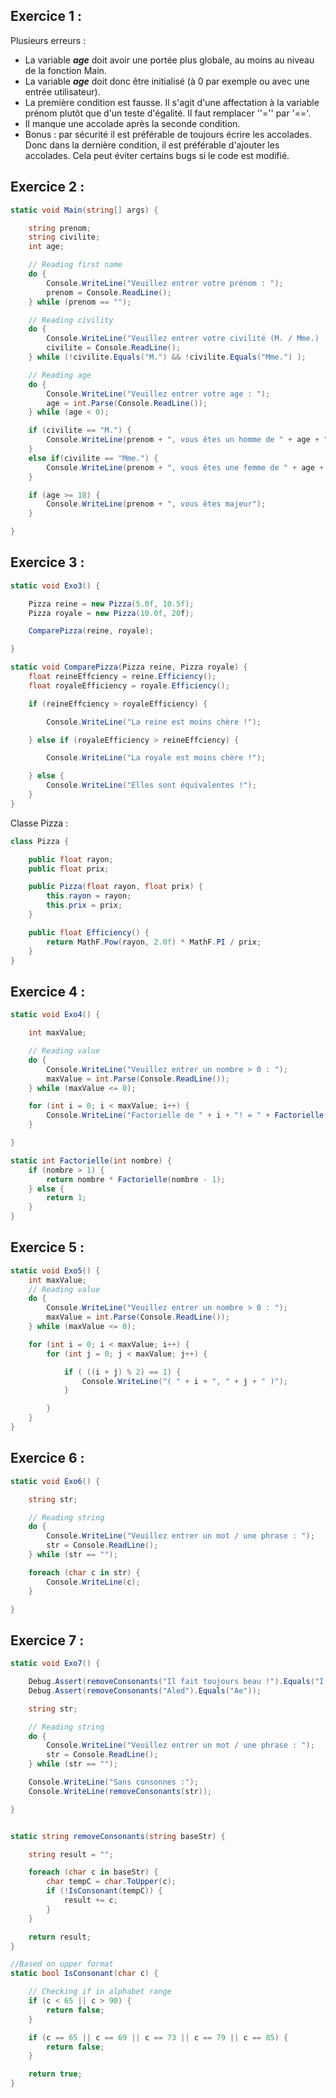 ## Exercice 1 :

Plusieurs erreurs :

- La variable ***age*** doit avoir une portée plus globale, au moins au niveau de la fonction Main.
- La variable ***age*** doit donc être initialisé (à 0 par exemple ou avec une entrée utilisateur).
- La première condition est fausse. Il s'agit d'une affectation à la variable prénom plutôt que d'un teste d'égalité. Il faut remplacer ''='' par '=='.
- Il manque une accolade après la seconde condition.
- Bonus : par sécurité il est préférable de toujours écrire les accolades. Donc dans la dernière condition, il est préférable d'ajouter les accolades. Cela peut éviter certains bugs si le code est modifié.



## Exercice 2 :

```csharp
static void Main(string[] args) {

    string prenom;
    string civilite;
    int age;

    // Reading first name
    do {
        Console.WriteLine("Veuillez entrer votre prénom : ");
        prenom = Console.ReadLine();
    } while (prenom == "");

    // Reading civility
    do {
        Console.WriteLine("Veuillez entrer votre civilité (M. / Mme.) : ");
        civilite = Console.ReadLine();
    } while (!civilite.Equals("M.") && !civilite.Equals("Mme.") );

    // Reading age
    do {
        Console.WriteLine("Veuillez entrer votre age : ");
        age = int.Parse(Console.ReadLine());
    } while (age < 0);

    if (civilite == "M.") {
        Console.WriteLine(prenom + ", vous êtes un homme de " + age + " ans");
    }
    else if(civilite == "Mme.") {
        Console.WriteLine(prenom + ", vous êtes une femme de " + age + " ans");
    }

    if (age >= 18) {
        Console.WriteLine(prenom + ", vous êtes majeur");
    }

}
```



## Exercice 3 :

```csharp
static void Exo3() {

    Pizza reine = new Pizza(5.0f, 10.5f);
    Pizza royale = new Pizza(10.0f, 20f);

    ComparePizza(reine, royale);

}

static void ComparePizza(Pizza reine, Pizza royale) {
    float reineEffciency = reine.Efficiency();
    float royaleEfficiency = royale.Efficiency();

    if (reineEffciency > royaleEfficiency) {

        Console.WriteLine("La reine est moins chère !");

    } else if (royaleEfficiency > reineEffciency) {

        Console.WriteLine("La royale est moins chère !");

    } else {
        Console.WriteLine("Elles sont équivalentes !");
    }
}
```

Classe Pizza :

```csharp
class Pizza {

    public float rayon;
    public float prix;

    public Pizza(float rayon, float prix) {
        this.rayon = rayon;
        this.prix = prix;
    }

    public float Efficiency() {
        return MathF.Pow(rayon, 2.0f) * MathF.PI / prix;
    }
}
```



## Exercice 4 :

```csharp
static void Exo4() {

    int maxValue;

    // Reading value
    do {
        Console.WriteLine("Veuillez entrer un nombre > 0 : ");
        maxValue = int.Parse(Console.ReadLine());
    } while (maxValue <= 0);

    for (int i = 0; i < maxValue; i++) {
        Console.WriteLine("Factorielle de " + i + "! = " + Factorielle(i));
    }

}

static int Factorielle(int nombre) {
    if (nombre > 1) {
        return nombre * Factorielle(nombre - 1);
    } else {
        return 1;
    }
}
```



## Exercice 5 :

```csharp
static void Exo5() {
    int maxValue;
    // Reading value
    do {
        Console.WriteLine("Veuillez entrer un nombre > 0 : ");
        maxValue = int.Parse(Console.ReadLine());
    } while (maxValue <= 0);

    for (int i = 0; i < maxValue; i++) {
        for (int j = 0; j < maxValue; j++) {

            if ( ((i + j) % 2) == 1) {
                Console.WriteLine("( " + i + ", " + j + " )");
            }

        }
    }
}
```



## Exercice 6 :

```csharp
static void Exo6() {

    string str;

    // Reading string
    do {
        Console.WriteLine("Veuillez entrer un mot / une phrase : ");
        str = Console.ReadLine();
    } while (str == "");

    foreach (char c in str) {
        Console.WriteLine(c);
    }

}
```



## Exercice 7 :

```csharp
static void Exo7() {

    Debug.Assert(removeConsonants("Il fait toujours beau !").Equals("I ai ouou eau !"));
    Debug.Assert(removeConsonants("Aled").Equals("Ae"));

    string str;

    // Reading string
    do {
        Console.WriteLine("Veuillez entrer un mot / une phrase : ");
        str = Console.ReadLine();
    } while (str == "");

    Console.WriteLine("Sans consonnes :");
    Console.WriteLine(removeConsonants(str));

}


static string removeConsonants(string baseStr) {

    string result = "";

    foreach (char c in baseStr) {
        char tempC = char.ToUpper(c);
        if (!IsConsonant(tempC)) {
            result += c;
        }
    }

    return result;
}

//Based on upper format
static bool IsConsonant(char c) {

    // Checking if in alphabet range
    if (c < 65 || c > 90) {
        return false;
    }

    if (c == 65 || c == 69 || c == 73 || c == 79 || c == 85) {
        return false;
    }

    return true;
}
```

